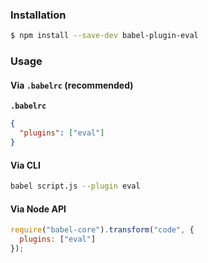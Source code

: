 ### Installation

```sh
$ npm install --save-dev babel-plugin-eval
```

### Usage

#### Via `.babelrc` (recommended)

**`.babelrc`**

```json
{
  "plugins": ["eval"]
}
```

#### Via CLI

```sh
babel script.js --plugin eval
```

#### Via Node API

```js
require("babel-core").transform("code", {
  plugins: ["eval"]
});
```
